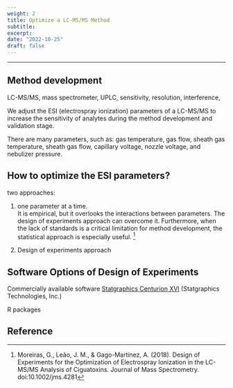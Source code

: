 ```yaml
---
weight: 2
title: Optimize a LC-MS/MS Method
subtitle:  
excerpt: 
date: "2022-10-25"
draft: false
---
```


<!--more-->
---
## Method development

LC-MS/MS, mass spectrometer, UPLC, sensitivity, resolution, interference, 

We adjust the ESI (electrospray ionization) parameters of a LC-MS/MS to increase the sensitivity of analytes during the method development and validation stage.

There are many parameters, such as: gas temperature, gas flow, sheath gas temperature, sheath gas flow, capillary voltage, nozzle voltage, and nebulizer pressure. 


## How to optimize the ESI parameters?
two approaches:  
1) one parameter at a time.  
It is empirical, but it overlooks the interactions between parameters.  The design of experiments approach can overcome it. Furthermore, when the lack of standards is a critical limitation for method development, the statistical approach is especially useful. [^1]   

2) Design of experiments approach


## Software Options of Design of Experiments 
Commercially available software <a href = "https://www.statgraphics.com/centurion-overview" target="_blank" rel="noopener noreferrer">Statgraphics Centurion XVI</a> (Statgraphics Technologies, Inc.)

R packages

## Reference

[^1]: Moreiras, G., Leão, J. M., & Gago-Martínez, A. (2018). Design of Experiments for the Optimization of Electrospray Ionization in the LC-MS/MS Analysis of Ciguatoxins. Journal of Mass Spectrometry. doi:10.1002/jms.4281
